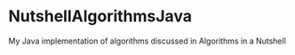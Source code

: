# NutshellAlgorithmsJava
My Java implementation of algorithms discussed in Algorithms in a Nutshell
